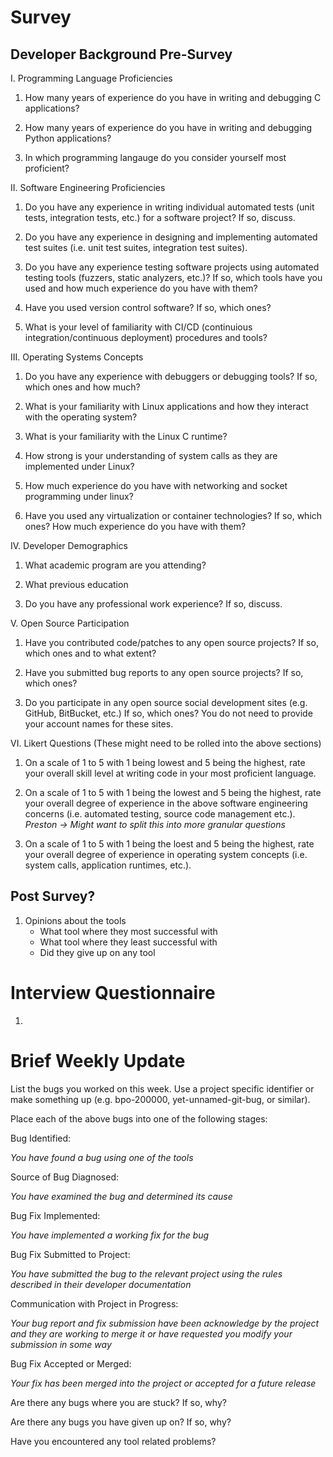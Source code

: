 # Survey

## Developer Background Pre-Survey
I. Programming Language Proficiencies

1. How many years of experience do you have in writing and debugging C
   applications?

2. How many years of experience do you have in writing and debugging Python
   applications?

3. In which programming langauge do you consider yourself most proficient?


II. Software Engineering Proficiencies

1. Do you have any experience in writing individual automated tests (unit tests,
   integration tests, etc.) for a software project? If so, discuss.

2. Do you have any experience in designing and implementing automated test
   suites (i.e. unit test suites, integration test suites).

3. Do you have any experience testing software projects using automated testing
   tools (fuzzers, static analyzers, etc.)?  If so, which tools have you used
   and how much experience do you have with them?

4. Have you used version control software?  If so, which ones?

5. What is your level of familiarity with CI/CD (continuious integration/continuous
   deployment) procedures and tools?


III. Operating Systems Concepts
1. Do you have any experience with debuggers or debugging tools?  If so, which
   ones and how much?

2. What is your familiarity with Linux applications and how they interact with
   the operating system?

3. What is your familiarity with the Linux C runtime?

4. How strong is your understanding of system calls as they are implemented
   under Linux?

5. How much experience do you have with networking and socket programming under
   linux?

6. Have you used any virtualization or container technologies?  If so, which
   ones?  How much experience do you have with them?


IV. Developer Demographics
1. What academic program are you attending?

2. What previous education

3. Do you have any professional work experience? If so, discuss.


V. Open Source Participation
1. Have you contributed code/patches to any open source projects? If so, which
   ones and to what extent?

2. Have you submitted bug reports to any open source projects?  If so, which
   ones?

3. Do you participate in any open source social development sites (e.g. GitHub,
   BitBucket, etc.)  If so, which ones? You do not need to provide your account
   names for these sites.


VI. Likert Questions (These might need to be rolled into the above sections)

1. On a scale of 1 to 5 with 1 being lowest and 5 being the highest, rate your
   overall skill level at writing code in your most proficient language.

2. On a scale of 1 to 5 with 1 being the lowest and 5 being the highest, rate
   your overall degree of experience in the above software engineering concerns
   (i.e. automated testing, source code management etc.).
   *Preston -> Might want to split this into more granular questions*

3. On a scale of 1 to 5 with 1 being the loest and 5 being the highest, rate
   your overall degree of experience in operating system concepts (i.e. system
   calls, application runtimes, etc.).



## Post Survey?
1. Opinions about the tools
    - What tool where they most successful with
    - What tool where they least successful with
    - Did they give up on any tool


# Interview Questionnaire

1.




# Brief Weekly Update

List the bugs you worked on this week. Use a project specific identifier or make
something up (e.g. bpo-200000, yet-unnamed-git-bug, or similar).



Place each of the above bugs into one of the following stages:

Bug Identified:

_You have found a bug using one of the tools_

Source of Bug Diagnosed:

_You have examined the bug and determined its cause_

Bug Fix Implemented:

_You have implemented a working fix for the bug_

Bug Fix Submitted to Project:

_You have submitted the bug to the relevant project using the rules described in
their developer documentation_

Communication with Project in Progress:

_Your bug report and fix submission have been acknowledge by the project and
they are working to merge it or have requested you modify your submission in
some way_

Bug Fix Accepted or Merged:

_Your fix has been merged into the project or accepted for a future release_

Are there any bugs where you are stuck?  If so, why?

Are there any bugs you have given up on? If so, why?

Have you encountered any tool related problems?
